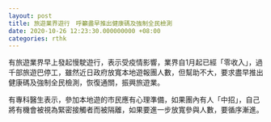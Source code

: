 ```yaml
---
layout: post
title: 旅遊業界遊行　呼籲盡早推出健康碼及強制全民檢測
date: 2020-10-26 12:23:30.000000000 +08:00
categories: rthk
---
```


有旅遊業界早上發起慢駛遊行，表示受疫情影響，業界自1月起已經「零收入」，過千部旅遊巴停工，雖然近日政府放寬本地遊報團人數，但幫助不大，要求盡早推出健康碼及強制全民檢測，恢復通關，振興旅遊業。

有專科醫生表示，參加本地遊的巿民應有心理準備，如果團內有人「中招」，自己將有機會被視為緊密接觸者而被隔離，如果要進一步放寬參與人數，要循序漸進。
